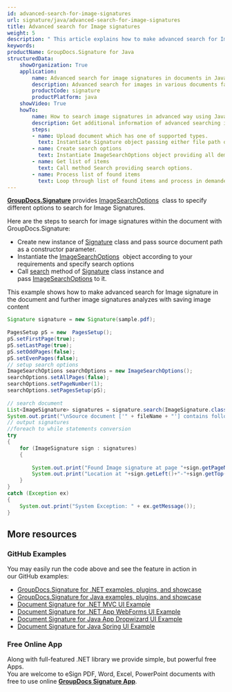 ```yaml
---
id: advanced-search-for-image-signatures
url: signature/java/advanced-search-for-image-signatures
title: Advanced search for Image signatures
weight: 5
description: " This article explains how to make advanced search for Image electronic signatures with GroupDocs.Signature API."
keywords: 
productName: GroupDocs.Signature for Java
structuredData:
    showOrganization: True
    application:    
        name: Advanced search for image signatures in documents in Java    
        description: Advanced search for images in various documents fast and easily with Java language and GroupDocs.Signature for Java APIs
        productCode: signature
        productPlatform: java 
    showVideo: True
    howTo:
        name: How to search image signatures in advanced way using Java 
        description: Get additional information of advanced searching images in documents with Java
        steps:
        - name: Upload document which has one of supported types.
          text: Instantiate Signature object passing either file path or file stream as a constructor parameter.
        - name: Create search options 
          text: Instantiate ImageSearchOptions object providing all demanded data like MinContentSize or ReturnContent.
        - name: Get list of items 
          text: Call method Search providing search options.
        - name: Process list of found items
          text: Loop through list of found items and process in demanded way.
---
```

[**GroupDocs.Signature**](https://products.groupdocs.com/signature/java) provides [ImageSearchOptions](https://reference.groupdocs.com/java/signature/com.groupdocs.signature.options.search/ImageSearchOptions)  class to specify different options to search for Image Signatures.

Here are the steps to search for image signatures within the document with GroupDocs.Signature:

*   Create new instance of [Signature](https://reference.groupdocs.com/java/signature/com.groupdocs.signature/Signature) class and pass source document path as a constructor parameter.    
*   Instantiate the [ImageSearchOptions](https://reference.groupdocs.com/java/signature/com.groupdocs.signature.options.search/ImageSearchOptions)  object according to your requirements and specify search options 
*   Call [search](https://reference.groupdocs.com/java/signature/com.groupdocs.signature/Signature#search(java.lang.Class,%20com.groupdocs.signature.options.search.SearchOptions)) method of [Signature](https://reference.groupdocs.com/java/signature/com.groupdocs.signature/Signature) class instance and pass [ImageSearchOptions](https://reference.groupdocs.com/java/signature/com.groupdocs.signature.options.search/ImageSearchOptions) to it.
    

This example shows how to make advanced search for Image signature in the document and further image signatures analyzes with saving image content

```java
Signature signature = new Signature(sample.pdf);
 
PagesSetup pS = new  PagesSetup();
pS.setFirstPage(true);
pS.setLastPage(true);
pS.setOddPages(false);
pS.setEvenPages(false);
// setup search options
ImageSearchOptions searchOptions = new ImageSearchOptions();
searchOptions.setAllPages(false);
searchOptions.setPageNumber(1);
searchOptions.setPagesSetup(pS);
 
// search document
List<ImageSignature> signatures = signature.search(ImageSignature.class,searchOptions);
System.out.print("\nSource document ['" + fileName + "'] contains following image signature(s).");
// output signatures
//foreach to while statements conversion
try
{
    for (ImageSignature sign : signatures)
    {
 
        System.out.print("Found Image signature at page "+sign.getPageNumber()+" and size "+sign.getSize()+".");
        System.out.print("Location at "+sign.getLeft()+"-"+sign.getTop()+". Size is "+sign.getWidth()+"x"+sign.getHeight()+".");
    }
}
catch (Exception ex)
{
    System.out.print("System Exception: " + ex.getMessage());
}
```

## More resources

### GitHub Examples 

You may easily run the code above and see the feature in action in our GitHub examples:

*   [GroupDocs.Signature for .NET examples, plugins, and showcase](https://github.com/groupdocs-signature/GroupDocs.Signature-for-.NET)    
*   [GroupDocs.Signature for Java examples, plugins, and showcase](https://github.com/groupdocs-signature/GroupDocs.Signature-for-Java)    
*   [Document Signature for .NET MVC UI Example](https://github.com/groupdocs-signature/GroupDocs.Signature-for-.NET-MVC)    
*   [Document Signature for .NET App WebForms UI Example](https://github.com/groupdocs-signature/GroupDocs.Signature-for-.NET-WebForms)    
*   [Document Signature for Java App Dropwizard UI Example](https://github.com/groupdocs-signature/GroupDocs.Signature-for-Java-Dropwizard)   
*   [Document Signature for Java Spring UI Example](https://github.com/groupdocs-signature/GroupDocs.Signature-for-Java-Spring)
    

### Free Online App 

Along with full-featured .NET library we provide simple, but powerful free Apps.  
You are welcome to eSign PDF, Word, Excel, PowerPoint documents with free to use online **[GroupDocs Signature App](https://products.groupdocs.app/signature)**.
